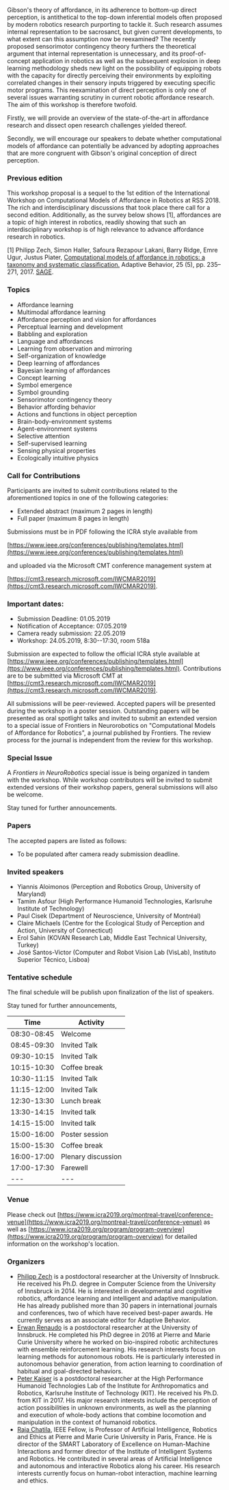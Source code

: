 Gibson's theory of affordance, in its adherence to bottom-up direct perception, is
antithetical to the top-down inferential models often proposed by modern robotics
research purporting to tackle it. Such research assumes internal representation to
be sacrosanct, but given current developments, to what extent can this assumption
now be reexamined? The recently proposed sensorimotor contingency theory furthers
the theoretical argument that internal representation is unnecessary, and its
proof-of-concept application in robotics as well as the subsequent explosion in
deep learning methodology sheds new light on the possibility of equipping robots
with the capacity for directly perceiving their environments by exploiting correlated
changes in their sensory inputs triggered by executing specific motor programs. This
reexamination of direct perception is only one of several issues warranting scrutiny
in current robotic affordance research. The aim of this workshop is therefore twofold.

Firstly, we will provide an overview of the state-of-the-art in affordance research
and dissect open research challenges yielded thereof. 

Secondly, we will encourage our speakers to debate whether computational models of
affordance can potentially be advanced by adopting approaches that are more congruent
with Gibson's original conception of direct perception. 


### Previous edition

This workshop proposal is a sequel to the 1st edition of the International Workshop on Computational Models of Affordance in Robotics at RSS 2018. The rich and interdisciplinary discussions that took place there call for a second edition. Additionally, as the survey below shows [1], affordances are a topic of high interest in robotics, readily showing that such an interdisciplinary workshop is of high relevance to advance affordance research in robotics.

[1] Philipp Zech, Simon Haller, Safoura Rezapour Lakani, Barry Ridge, Emre Ugur, Justus Piater, [Computational models of affordance in robotics: a taxonomy and systematic classification.](https://iis.uibk.ac.at/public/papers/Zech-2017-AB.pdf) Adaptive Behavior, 25 (5), pp. 235–271, 2017. [SAGE](http://journals.sagepub.com/doi/10.1177/1059712317726357). 


### Topics

  * Affordance learning
  * Multimodal affordance learning
  * Affordance perception and vision for affordances
  * Perceptual learning and development
  * Babbling and exploration
  * Language and affordances
  * Learning from observation and mirroring
  * Self-organization of knowledge
  * Deep learning of affordances
  * Bayesian learning of affordances
  * Concept learning
  * Symbol emergence
  * Symbol grounding
  * Sensorimotor contingency theory
  * Behavior affording behavior
  * Actions and functions in object perception
  * Brain-body-environment systems
  * Agent-environment systems
  * Selective attention
  * Self-supervised learning
  * Sensing physical properties
  * Ecologically intuitive physics


### Call for Contributions

Participants are invited to submit contributions related to the aforementioned topics in one of the following categories:
  * Extended abstract (maximum 2 pages in length)
  * Full paper (maximum 8 pages in length)
  
Submissions must be in PDF following the ICRA style available from

   [https://www.ieee.org/conferences/publishing/templates.html](https://www.ieee.org/conferences/publishing/templates.html)
   
and uploaded via the Microsoft CMT conference management system at

   [https://cmt3.research.microsoft.com/IWCMAR2019](https://cmt3.research.microsoft.com/IWCMAR2019).

### Important dates:

  * Submission Deadline: 01.05.2019
  * Notification of Acceptance: 07.05.2019
  * Camera ready submission: 22.05.2019
  * Workshop: 24.05.2019, 8:30--17:30, room 518a

Submission are expected to follow the official ICRA style available at [https://www.ieee.org/conferences/publishing/templates.html](ttps://www.ieee.org/conferences/publishing/templates.html). Contributions are to be submitted via Microsoft CMT at [https://cmt3.research.microsoft.com/IWCMAR2019](https://cmt3.research.microsoft.com/IWCMAR2019).

All submissions will be peer-reviewed. Accepted papers will be presented during the workshop in a poster session. Outstanding papers will be presented as oral spotlight talks and invited to submit an extended version to a special issue of Frontiers in Neurorobotics on "Computational Models of Affordance for Robotics", a journal published by Frontiers. The review process for the journal is independent from the review for this workshop. 


### Special Issue

A *Frontiers in NeuroRobotics* special issue is being organized in tandem with the workshop. While workshop contributors will be invited to submit extended versions of their workshop papers, general submissions will also be welcome.

Stay tuned for further announcements. 
   

### Papers

The accepted papers are listed as follows:

  * To be populated after camera ready submission deadline.
  
  
### Invited speakers

  * Yiannis Aloimonos (Perception and Robotics Group, University of Maryland)
  * Tamim Asfour (High Performance Humanoid Technologies, Karlsruhe Institute of Technology)
  * Paul Cisek (Department of Neuroscience, University of Montréal)
  * Claire Michaels (Centre for the Ecological Study of Perception and Action, University of Connecticut)
  * Erol Sahin (KOVAN Research Lab, Middle East Technical University, Turkey)
  * José Santos-Victor (Computer and Robot Vision Lab (VisLab), Instituto Superior Técnico, Lisboa)
  
  
### Tentative schedule

The final schedule will be publish upon finalization of the list of speakers. 

Stay tuned for further announcements,

| Time        | Activity                                        |
| --- | --- |
| 08:30-08:45 | Welcome                                         |
| 08:45-09:30 | Invited Talk                                    |
| 09:30-10:15 | Invited Talk                                    |
| 10:15-10:30 | Coffee break                                    |
| 10:30-11:15 | Invited Talk                                    |
| 11:15-12:00 | Invited Talk                                    |
| 12:30-13:30 | Lunch break                                     |
| 13:30-14:15 | Invited talk                                    |
| 14:15-15:00 | Invited talk                                    |
| 15:00-16:00 | Poster session                                  |
| 15:00-15:30 | Coffee break                                    |
| 16:00-17:00 | Plenary discussion                              |
| 17:00-17:30 | Farewell                                        |
| --- | --- |
    
    
### Venue

Please check out [https://www.icra2019.org/montreal-travel/conference-venue](https://www.icra2019.org/montreal-travel/conference-venue) as well as [https://www.icra2019.org/program/program-overview](https://www.icra2019.org/program/program-overview) for detailed information on the workshop's location.
   
   
### Organizers

* [Philipp Zech](mailto:philipp.zech@uibk.ac.at) is a postdoctoral researcher at the University of
	Innsbruck. He received his Ph.D. degree in Computer Science
	from the University of Innsbruck in 2014. He is interested in
	developmental and cognitive robotics, affordance learning and
	intelligent and adaptive manipulation. He has already published
	more than 30 papers in international journals and conferences,
	two of which have received best-paper awards. He currently serves as an 
	associate editor for Adaptive Behavior.
* [Erwan Renaudo](mailto:erwan.renaudo@uibk.ac.at) is a postdoctoral researcher at the University 
	of Innsbruck. He completed his PhD degree in 2016 at Pierre and 
        Marie Curie University where he worked on bio-inspired robotic 
        architectures with ensemble reinforcement learning. His research 
        interests focus on learning methods for autonomous robots. 
        He is particularly interested in autonomous behavior generation, 
        from action learning to coordination of habitual and goal-directed 
        behaviors.
* [Peter Kaiser](mailto:peter.kaiser@kit.edu)  is a postdoctoral researcher at the High 
	Performance Humanoid Technologies Lab of the Institute for Anthropomatics and 
	Robotics, Karlsruhe Institute of Technology (KIT). He received his Ph.D. from KIT 
	in 2017. His major research interests include the perception of action possibilities 
	in unknown environments, as well as the planning and execution of whole-body actions 
	that combine locomotion and manipulation in the context of humanoid robotics.
* [Raja Chatila](mailto:raja.chatila@isir.upmc.fr), IEEE Fellow, is Professor of Artificial 
	Intelligence, Robotics and Ethics at Pierre and Marie Curie University in Paris, France. 
	He is director of the SMART Laboratory of Excellence on Human-Machine Interactions and 
	former director of the Institute of Intelligent Systems and Robotics. He contributed in 
	several areas of Artificial Intelligence and autonomous and interactive Robotics along 
	his career. His research interests currently focus on human-robot interaction, machine 
	learning and ethics.

